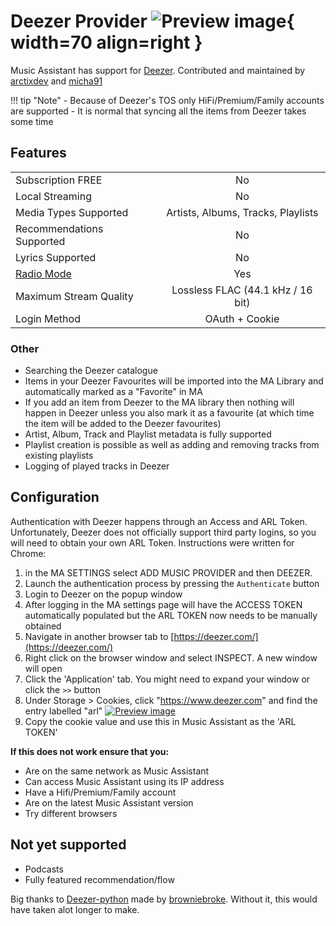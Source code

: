 # Deezer Provider ![Preview image](../assets/icons/deezer-icon.svg){ width=70 align=right }

Music Assistant has support for [Deezer](https://www.deezer.com/). Contributed and maintained by [arctixdev](https://github.com/arctixdev) and [micha91](https://github.com/micha91) 

!!! tip "Note"
    - Because of Deezer's TOS only HiFi/Premium/Family accounts are supported
    - It is normal that syncing all the items from Deezer takes some time

## Features

|           |                     |
|:-----------------------|:---------------------:|
| Subscription FREE | No |
| Local Streaming   | No |
| Media Types Supported | Artists, Albums, Tracks, Playlists |
| Recommendations Supported | No |
| Lyrics Supported | No |
| [Radio Mode](https://www.music-assistant.io/ui/#track-menu) | Yes |
| Maximum Stream Quality | Lossless FLAC (44.1 kHz / 16 bit) |
| Login Method | OAuth + Cookie |

### Other

- Searching the Deezer catalogue
- Items in your Deezer Favourites will be imported into the MA Library and automatically marked as a "Favorite" in MA
- If you add an item from Deezer to the MA library then nothing will happen in Deezer unless you also mark it as a favourite (at which time the item will be added to the Deezer favourites)
- Artist, Album, Track and Playlist metadata is fully supported
- Playlist creation is possible as well as adding and removing tracks from existing playlists
- Logging of played tracks in Deezer

## Configuration

Authentication with Deezer happens through an Access and ARL Token. Unfortunately, Deezer does not officially support third party logins, so you will need to obtain your own ARL Token. Instructions were written for Chrome:

1. in the MA SETTINGS select ADD MUSIC PROVIDER and then DEEZER.
2. Launch the authentication process by pressing the `Authenticate` button
3. Login to Deezer on the popup window
4. After logging in the MA settings page will have the ACCESS TOKEN automatically populated but the ARL TOKEN now needs to be manually obtained
5. Navigate in another browser tab to [https://deezer.com/](https://deezer.com/)
6. Right click on the browser window and select INSPECT. A new window will open
7. Click the 'Application' tab. You might need to expand your window or click the `>>` button
8. Under Storage > Cookies, click "https://www.deezer.com" and find the entry labelled "arl"
  [![Preview image](../assets/screenshots/deezer-arl.png)](../assets/screenshots/deezer-arl.png)
9. Copy the cookie value and use this in Music Assistant as the 'ARL TOKEN'

**If this does not work ensure that you:**

- Are on the same network as Music Assistant
- Can access Music Assistant using its IP address
- Have a Hifi/Premium/Family account
- Are on the latest Music Assistant version
- Try different browsers

## Not yet supported
- Podcasts
- Fully featured recommendation/flow

Big thanks to [Deezer-python](https://GitHub.com/browniebroke/deezer-python) made by [browniebroke](https://github.com/browniebloke). Without it, this would have taken alot longer to make.
